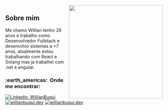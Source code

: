 
<img align="right" width="300" src="https://i2.wp.com/allhtaccess.info/wp-content/uploads/2018/03/programming.gif?fit=1281%2C716&ssl=1" />

<h2>Sobre mim</h2>

<p>
  Me chamo Willian tenho 28 anos e trabalho como Desenvolvedor Fullstack e desenvolvo sistemas a 
  +7 anos, atualmente estou trabalhando com React e Golang mas ja trabalhei com .net e angular.
</p>


<h3> :earth_americas: &nbsp;Onde me encontrar: </h3> 

[![Linkedin: WillianBuqui](https://img.shields.io/badge/-WillianBuqui-blue?style=flat-square&logo=Linkedin&logoColor=white&link=https://www.linkedin.com/in/willian-buqui-146409a4)](https://www.linkedin.com/in/willian-buqui-146409a4)
[![willianbuqui.dev](https://img.shields.io/badge/Website-46a2f1.svg?&style=flat-square&logo=Google-Chrome&logoColor=white&link=https://app.willianbuqui.dev/)](https://app.willianbuqui.dev/)
[![willianbuqui.dev](https://img.shields.io/badge/-Willian-black?style=flat-square&logo=Medium&logoColor=white&link=https://medium.com/@willian.buqui/)](https://medium.com/@willian.buqui)
